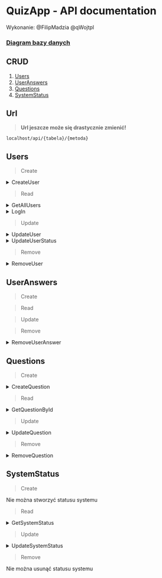 # QuizApp - API documentation
Wykonanie: @FilipMadzia @qWojtpl

### [Diagram bazy danych](https://dbdiagram.io/d/Festiwal_nauki_quiz_elim-65943ee2ac844320ae1cfdb2)

## CRUD
1. [Users](#users)
2. [UserAnswers](#useranswers)
3. [Questions](#questions)
4. [SystemStatus](#systemstatus)

## Url

> **Url jeszcze może się drastycznie zmienić!**

`localhost/api/{tabela}/{metoda}`

## Users
> Create

<details><summary>CreateUser</summary>
    
### Url:

`localhost/api/users/CreateUser/`

### Co przyjmuje:

JSON nowego użytkownika i API key (administrator)

```json
{
    "api_key": "administrator-api-key",
    "user": {
        "account_type": 0,
        "name": "John",
        "surname": "Smith",
        "login": "john.smith",
        "password": 123,
        "api_key": "some-api-key",
        "status": 0
    }
}
```

### Co zwraca:

Informację o sukcesie

```json
{
    "succeeded": true
}
```

</details>

> Read

<details><summary>GetAllUsers</summary>
    
### Url:

`localhost/api/users/GetAllUsers/`

### Co przyjmuje:

API key użytkownika

```json
{
    "api_key": "some-api-key"
}
```

### Co zwraca:

Wszystkich użytkowników z account_type = 0

```json
[
    {
        "user_id": 0,
        "name": "John",
        "surname": "Smith",
        "login": "john.smith",
        "password": 123,
        "api_key": "some-api-key",
        "status": 0
    },
    {
        "user_id": 1,
        "name": "Will",
        "surname": "Hutcherson",
        "login": "will.hutcherson",
        "password": 234,
        "api_key": "some-api-key",
        "status": 0
    },
    {
        "user_id": 2,
        "name": "Kamil",
        "surname": "Zdun",
        "login": "kamil.zdun",
        "password": 345,
        "api_key": "some-api-key",
        "status": 0
    },
    ...
]
```

</details>

<details><summary>LogIn</summary>
    
### Url:

`localhost/api/users/LogIn/`

### Co przyjmuje:

Login i hasło użytkownika z użyciem POST

### Co zwraca:

Dane użytkownika

```json
{
    "logged_in": true,
    "user_id": 0,
    "name": "John",
    "surname": "Smith",
    "login": "john.smith",
    "password": 123,
    "api_key": "some-api-key",
    "status": 0
}
```

</details>

> Update

<details><summary>UpdateUser</summary>
    
### Url:

`localhost/api/users/UpdateUser/`

### Co przyjmuje:

ID użytkownika, dane użytkownika, API key (administrator)

```json
{
    "user_id": 0,
    "api_key": "administrator-api-key",
    "user": {
        "name": "new-name",
        "surname": "new-surname",
        "login": "new-login",
        "password": "new-password",
        "api_key": "some-api-key",
        "status": 0
    }
} 
```

### Co zwraca:

Informację o sukcesie

```json
{
    "succeeded": true
}
```

</details>

<details><summary>UpdateUserStatus</summary>
    
### Url:

`localhost/api/users/UpdateUser/`

### Co przyjmuje:

ID użytkownika, status użytkownika, API key

```json
{
    "user_id": 0,
    "api_key": "api-key",
    "status": 0
} 
```

### Co zwraca:

Informację o sukcesie

```json
{
    "succeeded": true
}
```

</details>

> Remove

<details><summary>RemoveUser</summary>
    
### Url:

`localhost/api/users/RemoveUser/`

### Co przyjmuje:

ID użytkownika, API key (administrator)

```json
{
    "user_id": 0,
    "api_key": "administrator-api-key"
} 
```

### Co zwraca:

Informację o sukcesie

```json
{
    "succeeded": true
}
```

</details>

## UserAnswers

> Create

> Read

> Update

> Remove

<details><summary>RemoveUserAnswer</summary>
    
### Url:

`localhost/api/useranswers/RemoveUserAnswer/`

### Co przyjmuje:

ID odpowiedzi użytkownika, API key (administrator)

```json
{
    "result_id": 0,
    "api_key": "administrator-api-key"
} 
```

### Co zwraca:

Informację o sukcesie

```json
{
    "succeeded": true
}
```

</details>

## Questions

> Create

<details><summary>CreateQuestion</summary>
    
### Url:

`localhost/api/questions/CreateQuestion/`

### Co przyjmuje:

Pytanie, API key (administrator)

```json
{
    "api_key": "administrator-api-key",
    "question": {
        "text": "Pytanie",
        "options": [
            "Opcja 1",
            "Opcja 2",
            "Opcja 3",
            "Opcja 4"
        ],
        "correct_answer": 0,
        "available_time": 0
    }
} 
```

### Co zwraca:

Informację o sukcesie

```json
{
    "succeeded": true
}
```

</details>

> Read

<details><summary>GetQuestionById</summary>
    
### Url:

`localhost/api/questions/GetQuestionById/`

### Co przyjmuje:

ID pytania, API key

```json
{
    "question_id": 0,
    "api_key": "administrator-api-key"
} 
```

### Co zwraca:

Pytanie

```json
{
    "text": "Pytanie",
    "options": [
        "Opcja 1",
        "Opcja 2",
        "Opcja 3",
        "Opcja 4"
    ],
    "correct_answer": 0,
    "available_time": 0
}
```

</details>

> Update

<details><summary>UpdateQuestion</summary>
    
### Url:

`localhost/api/questions/UpdateQuestion/`

### Co przyjmuje:

ID pytania, pytanie, API key (administrator)

```json
{
    "question_id": 0,
    "api_key": "administrator-api-key",
    "question": {
        "text": "Pytanie",
        "options": [
            "Opcja 1",
            "Opcja 2",
            "Opcja 3",
            "Opcja 4"
        ],
        "correct_answer": 0,
        "available_time": 0
    }
} 
```

### Co zwraca:

Informację o sukcesie

```json
{
    "succeeded": true
}
```

</details>

> Remove

<details><summary>RemoveQuestion</summary>
    
### Url:

`localhost/api/questions/RemoveQuestion/`

### Co przyjmuje:

ID pytania, API key (administrator)

```json
{
    "question_id": 0,
    "api_key": "administrator-api-key"
} 
```

### Co zwraca:

Informację o sukcesie

```json
{
    "succeeded": true
}
```

</details>

## SystemStatus

> Create

Nie można stworzyć statusu systemu

> Read

<details><summary>GetSystemStatus</summary>
    
### Url:

`localhost/api/systemstatus/GetSystemStatus/`

### Co przyjmuje:

Nic

### Co zwraca:

Status systemu

```json
{
    "status": 0
}
```

</details>

> Update

<details><summary>UpdateSystemStatus</summary>
    
### Url:

`localhost/api/systemstatus/UpdateSystemStatus/`

### Co przyjmuje:

Cyfrę reprezentującą status systemu:

- 0 - wyłączony
- 1 - poczekalnia
- 2 - quiz
- 3 - wyniki

```json
{
    "system_status": 1
}
```

### Co zwraca:

Informację o sukcesie

```json
{
    "succeeded": true
}
```

</details>

> Remove

Nie można usunąć statusu systemu